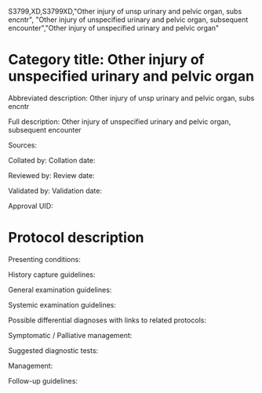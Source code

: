 S3799,XD,S3799XD,"Other injury of unsp urinary and pelvic organ, subs encntr", "Other injury of unspecified urinary and pelvic organ, subsequent encounter","Other injury of unspecified urinary and pelvic organ"
# Category title: Other injury of unspecified urinary and pelvic organ

Abbreviated description: Other injury of unsp urinary and pelvic organ, subs encntr

Full description: Other injury of unspecified urinary and pelvic organ, subsequent encounter

Sources:

Collated by:
Collation date:

Reviewed by:
Review date:

Validated by:
Validation date:

Approval UID:

# Protocol description

Presenting conditions:

History capture guidelines:

General examination guidelines:

Systemic examination guidelines:

Possible differential diagnoses with links to related protocols:

Symptomatic / Palliative management:

Suggested diagnostic tests:

Management:

Follow-up guidelines:
